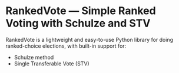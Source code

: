 # RankedVote — Simple Ranked Voting with Schulze and STV
RankedVote is a lightweight and easy-to-use Python library for doing ranked-choice elections, with built-in support for:

- Schulze method
- Single Transferable Vote (STV)
